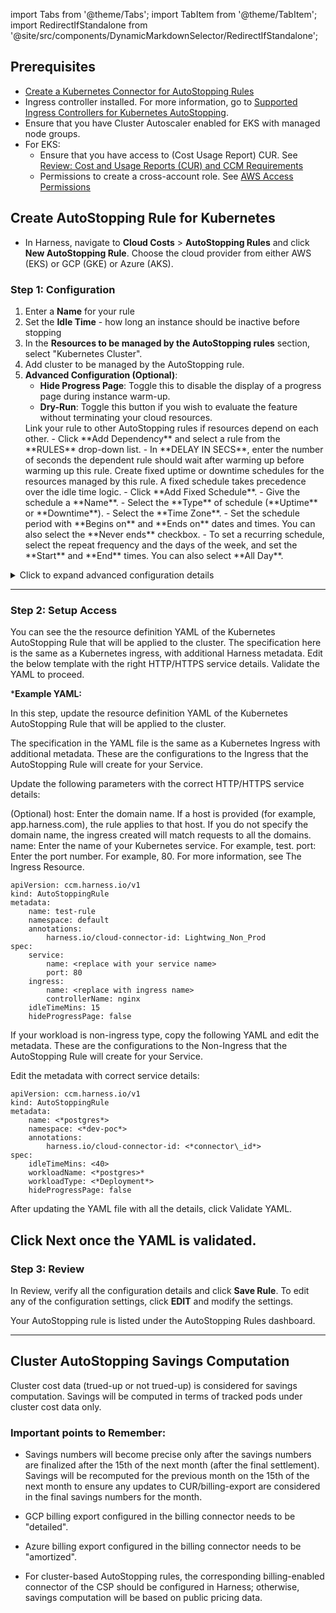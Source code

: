 import Tabs from '@theme/Tabs';
import TabItem from '@theme/TabItem';
import RedirectIfStandalone from '@site/src/components/DynamicMarkdownSelector/RedirectIfStandalone';

<RedirectIfStandalone label="AWS" targetPage="/docs/cloud-cost-management/get-started/dynamic-get-started" />

## Prerequisites

* [Create a Kubernetes Connector for AutoStopping Rules](/docs/cloud-cost-management/get-started/#kubernetes)
* Ingress controller installed. For more information, go to [Supported Ingress Controllers for Kubernetes AutoStopping](/docs/cloud-cost-management/whats-supported).
* Ensure that you have Cluster Autoscaler enabled for EKS with managed node groups.
* For EKS:
    + Ensure that you have access to (Cost Usage Report) CUR. See [Review: Cost and Usage Reports (CUR) and CCM Requirements](/docs/cloud-cost-management/get-started/#aws--step-2-select-or-create-a-cost-and-usage-report)
    + Permissions to create a cross-account role. See [AWS Access Permissions](/docs/cloud-cost-management/feature-permissions)

##  Create AutoStopping Rule for Kubernetes

- In Harness, navigate to **Cloud Costs** > **AutoStopping Rules** and click **New AutoStopping Rule**. Choose the cloud provider from either AWS (EKS) or GCP (GKE) or Azure (AKS).

### Step 1: Configuration
1. Enter a **Name** for your rule
2. Set the **Idle Time** - how long an instance should be inactive before stopping
3. In the **Resources to be managed by the AutoStopping rules** section, select "Kubernetes Cluster".
4. Add cluster to be managed by the AutoStopping rule. 
5. **Advanced Configuration (Optional)**:
    - **Hide Progress Page**: Toggle this to disable the display of a progress page during instance warm-up.
    - **Dry-Run**: Toggle this button if you wish to evaluate the feature without terminating your cloud resources.
    <Tabs>
    <TabItem value="dependencies" label="Dependencies">
    Link your rule to other AutoStopping rules if resources depend on each other.
      - Click **Add Dependency** and select a rule from the **RULES** drop-down list.
      - In **DELAY IN SECS**, enter the number of seconds the dependent rule should wait after warming up before warming up this rule.
      <DocImage path={require('../static/aws-dependencies.png')} width="100%" height="100%" title="Click to view full size image" />
    </TabItem>
    <TabItem value="fixed-schedules" label="Fixed Schedules">
    Create fixed uptime or downtime schedules for the resources managed by this rule. A fixed schedule takes precedence over the idle time logic.
      - Click **Add Fixed Schedule**.
      - Give the schedule a **Name**.
      - Select the **Type** of schedule (**Uptime** or **Downtime**).
      - Select the **Time Zone**.
      - Set the schedule period with **Begins on** and **Ends on** dates and times. You can also select the **Never ends** checkbox.
      - To set a recurring schedule, select the repeat frequency and the days of the week, and set the **Start** and **End** times. You can also select **All Day**.
      <DocImage path={require('../static/aws-fixed-schedules.png')} width="80%" height="80%" title="Click to view full size image" />
    </TabItem>
    </Tabs>

<details>
<summary>Click to expand advanced configuration details</summary>

## (Optional) Set up advanced configuration

In this step, you can configure the following settings:

### Hide progress page

Toggle the button to disable the display of progress page during instances' warming up process. This option is especially useful when the service is invoked by an automation system, as it prevents misinterpretation of the progress page as the intended response from a service that is onboarded to AutoStopping. By hiding the progress page, the first response of warming up a rule after a downtime will be delayed until the intended service is up and running.

### Dry Run

Toggle the button if you wish to evaluate this feature without terminating your cloud resources. 

### Add Dependency

Set dependencies between two or more AutoStopping Rules when you want one Rule to make one or more Rules to be active based on the traffic that it receives. For example for an application server dependent on a database server, create two AutoStopping Rules managing both the servers. Add a dependency on the Rule managing the application server to be dependent on the Rule managing the database server.

1. Click **add dependency** to add a dependency on any existing rule.
2. Select the rule from the **RULES** drop-down list.
3. In **DELAY IN SECS**, enter the number of seconds that rule should wait after warming up the dependent rule. For example, you have Rule 1 dependent on Rule 2 and you have set 5 seconds delay. In that case, when the request is received to warm up Rule 1, then first Rule 2 (dependent rule) is warmed up, and then there is a delay of 5 seconds before warming up Rule 1.
4. Once you're done with all the configurations, click **Next**.

### Fixed Schedule

Create fixed uptime or downtime schedules for the resources managed by this AutoStopping Rule. When a resource is configured to go up or down on a fixed schedule, it is unaffected by activity or idleness during that time period.

In certain scenarios, you would not want your resources to go down or up. For example, every Friday at 5 p.m. you want your `ABC` resource to go down. You can schedule downtime for your `ABC` resource. During this window, the resource is forced to go down regardless of the defined rule. You can choose to specify uptime for your resources in the same way.

:::note
The fixed schedule takes precedence over the defined AutoStopping Rule.
:::

:::note
Harness executes scheduled rules using [Dkron](https://dkron.io/), an open-source workload automation service.
:::

To create a fixed schedule for your rule, do the following:

1. In **Fixed Schedules**, click **Add Fixed Schedule**.
2. In **New Fixed Schedule**, enter a **Name** for your schedule.
3. In **Type**, select the type for your schedule. You can schedule an **Uptime** or **Downtime** for your rule. As per your schedule, the resources go up or down.
4. Select the **Time Zone** from the drop-down list.
5. In **Set schedule period**, use the date picker to set the start and end time for your schedule.
    1. In **Begins on**, select the start date and time for your schedule. You can select a date and specify the time.
    2. In **Ends on**, select the end date and time for your schedule. You can select a date and specify the time. Ensure that **Never ends** checkbox is unselected to set the end time.  
      
      If you don't specify an end time, the schedule continues to run until you manually update the settings or remove the schedule.
6. Select the checbox **Never ends** if you do not want to set end time for your schedule.
7. You can also set a recurring schedule for the rule. If you want to set a recurring schedule, in **Uptime/Downtime in the selected period**, in **Repeats**, select the repeat frequency.
    1. Select which days of the week you'd like your schedule to repeat. You can choose any day between Sunday and Saturday.
    2. Select **Everyday**, to set the schedule for all seven days of the week.
    3. Set your repeat schedule's beginning and ending time. In the **Time** field, specify the start and end time for the fixed schedule.
    4. Select **All Day**, if you wish to set your schedule for the entire day. If you choose All Day for your schedule, you won't be able to choose a start and end time.  

</details>


----------

### Step 2: Setup Access

You can see the the resource definition YAML of the Kubernetes AutoStopping Rule that will be applied to the cluster. The specification here is the same as a Kubernetes ingress, with additional Harness metadata. Edit the below template with the right HTTP/HTTPS service details. Validate the YAML to proceed.

***Example YAML:**

In this step, update the resource definition YAML of the Kubernetes AutoStopping Rule that will be applied to the cluster.

<Tabs>
<TabItem value="ingress" label="Ingress">
The specification in the YAML file is the same as a Kubernetes Ingress with additional metadata. These are the configurations to the Ingress that the AutoStopping Rule will create for your Service.

Update the following parameters with the correct HTTP/HTTPS service details:

(Optional) host: Enter the domain name. If a host is provided (for example, app.harness.com), the rule applies to that host. If you do not specify the domain name, the ingress created will match requests to all the domains.
name: Enter the name of your Kubernetes service. For example, test.
port: Enter the port number. For example, 80.
For more information, see The Ingress Resource.

```
apiVersion: ccm.harness.io/v1  
kind: AutoStoppingRule  
metadata:  
    name: test-rule  
    namespace: default  
    annotations:  
        harness.io/cloud-connector-id: Lightwing_Non_Prod  
spec:  
    service:  
        name: <replace with your service name>  
        port: 80  
    ingress:  
        name: <replace with ingress name>  
        controllerName: nginx  
    idleTimeMins: 15  
    hideProgressPage: false
```
</TabItem>
<TabItem value="non-ingress" label="Non-Ingress">

If your workload is non-ingress type, copy the following YAML and edit the metadata. These are the configurations to the Non-Ingress that the AutoStopping Rule will create for your Service.

Edit the metadata with correct service details:

```
apiVersion: ccm.harness.io/v1  
kind: AutoStoppingRule  
metadata:  
    name: <*postgres*>  
    namespace: <*dev-poc*>  
    annotations:  
        harness.io/cloud-connector-id: <*connector\_id*>  
spec:  
    idleTimeMins: <40>  
    workloadName: <*postgres>*  
    workloadType: <*Deployment*>
    hideProgressPage: false
```
After updating the YAML file with all the details, click Validate YAML.

Click Next once the YAML is validated.
</TabItem>
</Tabs>
------

### Step 3: Review

In Review, verify all the configuration details and click **Save Rule**. To edit any of the configuration settings, click **EDIT** and modify the settings.

Your AutoStopping rule is listed under the AutoStopping Rules dashboard.

----

## Cluster AutoStopping Savings Computation

Cluster cost data (trued-up or not trued-up) is considered for savings computation. Savings will be computed in terms of tracked pods under cluster cost data only.

### Important points to Remember:

- Savings numbers will become precise only after the savings numbers are finalized after the 15th of the next month (after the final settlement). Savings will be recomputed for the previous month on the 15th of the next month to ensure any updates to CUR/billing-export are considered in the final savings numbers for the month.

- GCP billing export configured in the billing connector needs to be "detailed".

- Azure billing export configured in the billing connector needs to be "amortized".

- For cluster-based AutoStopping rules, the corresponding billing-enabled connector of the CSP should be configured in Harness; otherwise, savings computation will be based on public pricing data.


